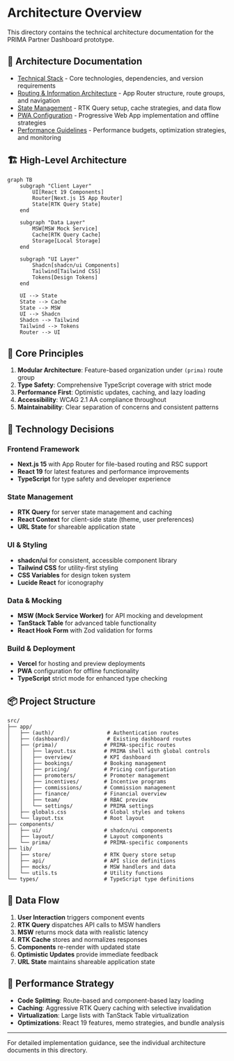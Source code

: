 # Architecture Overview

This directory contains the technical architecture documentation for the PRIMA Partner Dashboard prototype.

## 📁 Architecture Documentation

- [Technical Stack](./technical-stack.md) - Core technologies, dependencies, and version requirements
- [Routing & Information Architecture](./routing-ia.md) - App Router structure, route groups, and navigation
- [State Management](./state-management.md) - RTK Query setup, cache strategies, and data flow
- [PWA Configuration](./pwa-setup.md) - Progressive Web App implementation and offline strategies
- [Performance Guidelines](./performance.md) - Performance budgets, optimization strategies, and monitoring

## 🏗️ High-Level Architecture

```mermaid
graph TB
    subgraph "Client Layer"
        UI[React 19 Components]
        Router[Next.js 15 App Router]
        State[RTK Query State]
    end
    
    subgraph "Data Layer"
        MSW[MSW Mock Service]
        Cache[RTK Query Cache]
        Storage[Local Storage]
    end
    
    subgraph "UI Layer"
        Shadcn[shadcn/ui Components]
        Tailwind[Tailwind CSS]
        Tokens[Design Tokens]
    end
    
    UI --> State
    State --> Cache
    State --> MSW
    UI --> Shadcn
    Shadcn --> Tailwind
    Tailwind --> Tokens
    Router --> UI
```

## 🎯 Core Principles

1. **Modular Architecture**: Feature-based organization under `(prima)` route group
2. **Type Safety**: Comprehensive TypeScript coverage with strict mode
3. **Performance First**: Optimistic updates, caching, and lazy loading
4. **Accessibility**: WCAG 2.1 AA compliance throughout
5. **Maintainability**: Clear separation of concerns and consistent patterns

## 🔧 Technology Decisions

### Frontend Framework
- **Next.js 15** with App Router for file-based routing and RSC support
- **React 19** for latest features and performance improvements
- **TypeScript** for type safety and developer experience

### State Management
- **RTK Query** for server state management and caching
- **React Context** for client-side state (theme, user preferences)
- **URL State** for shareable application state

### UI & Styling
- **shadcn/ui** for consistent, accessible component library
- **Tailwind CSS** for utility-first styling
- **CSS Variables** for design token system
- **Lucide React** for iconography

### Data & Mocking
- **MSW (Mock Service Worker)** for API mocking and development
- **TanStack Table** for advanced table functionality
- **React Hook Form** with Zod validation for forms

### Build & Deployment
- **Vercel** for hosting and preview deployments
- **PWA** configuration for offline functionality
- **TypeScript** strict mode for enhanced type checking

## 📦 Project Structure

```
src/
├── app/
│   ├── (auth)/                 # Authentication routes
│   ├── (dashboard)/            # Existing dashboard routes
│   ├── (prima)/               # PRIMA-specific routes
│   │   ├── layout.tsx         # PRIMA shell with global controls
│   │   ├── overview/          # KPI dashboard
│   │   ├── bookings/          # Booking management
│   │   ├── pricing/           # Pricing configuration
│   │   ├── promoters/         # Promoter management
│   │   ├── incentives/        # Incentive programs
│   │   ├── commissions/       # Commission management
│   │   ├── finance/           # Financial overview
│   │   ├── team/              # RBAC preview
│   │   └── settings/          # PRIMA settings
│   ├── globals.css            # Global styles and tokens
│   └── layout.tsx             # Root layout
├── components/
│   ├── ui/                    # shadcn/ui components
│   ├── layout/                # Layout components
│   └── prima/                 # PRIMA-specific components
├── lib/
│   ├── store/                 # RTK Query store setup
│   ├── api/                   # API slice definitions
│   ├── mocks/                 # MSW handlers and data
│   └── utils.ts               # Utility functions
└── types/                     # TypeScript type definitions
```

## 🔄 Data Flow

1. **User Interaction** triggers component events
2. **RTK Query** dispatches API calls to MSW handlers
3. **MSW** returns mock data with realistic latency
4. **RTK Cache** stores and normalizes responses
5. **Components** re-render with updated state
6. **Optimistic Updates** provide immediate feedback
7. **URL State** maintains shareable application state

## 🚀 Performance Strategy

- **Code Splitting**: Route-based and component-based lazy loading
- **Caching**: Aggressive RTK Query caching with selective invalidation
- **Virtualization**: Large lists with TanStack Table virtualization
- **Optimizations**: React 19 features, memo strategies, and bundle analysis

---

For detailed implementation guidance, see the individual architecture documents in this directory.
